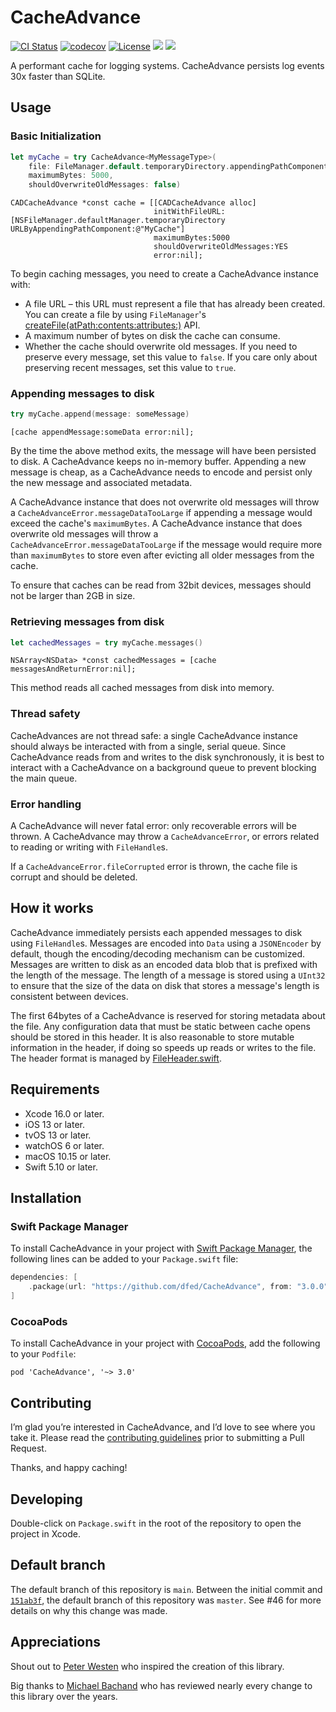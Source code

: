 # CacheAdvance

[![CI Status](https://img.shields.io/github/actions/workflow/status/dfed/cacheadvance/ci.yml?branch=main)](https://github.com/dfed/cacheadvance/actions?query=workflow%3ACI+branch%3Amain)
[![codecov](https://codecov.io/gh/dfed/CacheAdvance/branch/main/graph/badge.svg?token=nZBHcZZ63F)](https://codecov.io/gh/dfed/CacheAdvance)
[![License](https://img.shields.io/badge/license-Apache%202.0-blue)](https://spdx.org/licenses/Apache-2.0.html)
[![](https://img.shields.io/endpoint?url=https%3A%2F%2Fswiftpackageindex.com%2Fapi%2Fpackages%2Fdfed%2FCacheAdvance%2Fbadge%3Ftype%3Dswift-versions)](https://swiftpackageindex.com/dfed/CacheAdvance)
[![](https://img.shields.io/endpoint?url=https%3A%2F%2Fswiftpackageindex.com%2Fapi%2Fpackages%2Fdfed%2FCacheAdvance%2Fbadge%3Ftype%3Dplatforms)](https://swiftpackageindex.com/dfed/CacheAdvance)

A performant cache for logging systems. CacheAdvance persists log events 30x faster than SQLite.

## Usage

### Basic Initialization

```swift
let myCache = try CacheAdvance<MyMessageType>(
    file: FileManager.default.temporaryDirectory.appendingPathComponent("MyCache"),
    maximumBytes: 5000,
    shouldOverwriteOldMessages: false)
```

```objc
CADCacheAdvance *const cache = [[CADCacheAdvance alloc]
                                initWithFileURL:[NSFileManager.defaultManager.temporaryDirectory URLByAppendingPathComponent:@"MyCache"]
                                maximumBytes:5000
                                shouldOverwriteOldMessages:YES
                                error:nil];
```
To begin caching messages, you need to create a CacheAdvance instance with:

* A file URL – this URL must represent a file that has already been created. You can create a file by using `FileManager`'s [createFile(atPath:contents:attributes:)](https://developer.apple.com/documentation/foundation/filemanager/1410695-createfile) API.
* A maximum number of bytes on disk the cache can consume.
* Whether the cache should overwrite old messages. If you need to preserve every message, set this value to `false`. If you care only about preserving recent messages, set this value to `true`.

### Appending messages to disk

```swift
try myCache.append(message: someMessage)
```

```objc
[cache appendMessage:someData error:nil];
```

By the time the above method exits, the message will have been persisted to disk. A CacheAdvance keeps no in-memory buffer. Appending a new message is cheap, as a CacheAdvance needs to encode and persist only the new message and associated metadata.

A CacheAdvance instance that does not overwrite old messages will throw a `CacheAdvanceError.messageDataTooLarge` if appending a message would exceed the cache's `maximumBytes`. A CacheAdvance instance that does overwrite old messages will throw a `CacheAdvanceError.messageDataTooLarge` if the message would require more than `maximumBytes` to store even after evicting all older messages from the cache.

To ensure that caches can be read from 32bit devices, messages should not be larger than 2GB in size.

### Retrieving messages from disk

```swift
let cachedMessages = try myCache.messages()
```

```objc
NSArray<NSData> *const cachedMessages = [cache messagesAndReturnError:nil];
```

This method reads all cached messages from disk into memory.

### Thread safety

CacheAdvances are not thread safe: a single CacheAdvance instance should always be interacted with from a single, serial queue. Since CacheAdvance reads from and writes to the disk synchronously, it is best to interact with a CacheAdvance on a background queue to prevent blocking the main queue.

### Error handling

A CacheAdvance will never fatal error: only recoverable errors will be thrown. A CacheAdvance may throw a `CacheAdvanceError`, or errors related to reading or writing with `FileHandle`s.

If a `CacheAdvanceError.fileCorrupted` error is thrown, the cache file is corrupt and should be deleted.

## How it works

CacheAdvance immediately persists each appended messages to disk using `FileHandle`s. Messages are encoded into `Data` using a `JSONEncoder` by default, though the encoding/decoding mechanism can be customized. Messages are written to disk as an encoded data blob that is prefixed with the length of the message. The length of a message is stored using a `UInt32` to ensure that the size of the data on disk that stores a message's length is consistent between devices.

The first 64bytes of a CacheAdvance is reserved for storing metadata about the file. Any configuration data that must be static between cache opens should be stored in this header. It is also reasonable to store mutable information in the header, if doing so speeds up reads or writes to the file. The header format is managed by [FileHeader.swift](Sources/CacheAdvance/FileHeader.swift).

## Requirements

* Xcode 16.0 or later.
* iOS 13 or later.
* tvOS 13 or later.
* watchOS 6 or later.
* macOS 10.15 or later.
* Swift 5.10 or later.

## Installation

### Swift Package Manager

To install CacheAdvance in your project with [Swift Package Manager](https://github.com/apple/swift-package-manager), the following lines can be added to your `Package.swift` file:

```swift
dependencies: [
    .package(url: "https://github.com/dfed/CacheAdvance", from: "3.0.0"),
]
```

### CocoaPods

To install CacheAdvance in your project with [CocoaPods](https://blog.cocoapods.org/CocoaPods-Specs-Repo), add the following to your `Podfile`:

```
pod 'CacheAdvance', '~> 3.0'
```

## Contributing

I’m glad you’re interested in CacheAdvance, and I’d love to see where you take it. Please read the [contributing guidelines](Contributing.md) prior to submitting a Pull Request.

Thanks, and happy caching!

## Developing

Double-click on `Package.swift` in the root of the repository to open the project in Xcode.

## Default branch

The default branch of this repository is `main`. Between the initial commit and [`151ab3f`](https://github.com/dfed/CacheAdvance/commit/151ab3f1d57531b9ae7a9219d0d8a33300704595), the default branch of this repository was `master`. See #46 for more details on why this change was made.

## Appreciations

Shout out to [Peter Westen](https://twitter.com/pwesten) who inspired the creation of this library.

Big thanks to [Michael Bachand](https://github.com/bachand) who has reviewed nearly every change to this library over the years.
